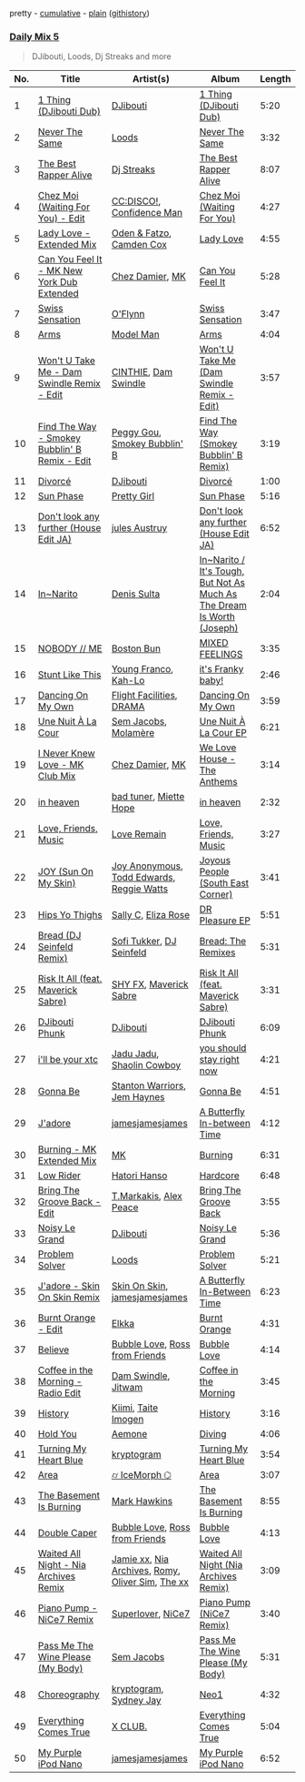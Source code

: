 pretty - [cumulative](/playlists/cumulative/Daily%20Mix%205.md) - [plain](/playlists/plain/37i9dQZF1E36TO0q54WsJv) ([githistory](https://github.githistory.xyz/vitokorn/spotify-playlist-archive/blob/master/playlists/plain/37i9dQZF1E36TO0q54WsJv))
### [Daily Mix 5](https://open.spotify.com/playlist/37i9dQZF1E36TO0q54WsJv)

> DJibouti, Loods, Dj Streaks and more

| No. | Title | Artist(s) | Album | Length |
|---|---|---|---|---|
| 1 | [1 Thing (DJibouti Dub)](https://open.spotify.com/track/0iwEad4T5N0dQVoPcR3ADH) | [DJibouti](https://open.spotify.com/artist/2PyUWRpP3uy6MrZB1rPxQw) | [1 Thing (DJibouti Dub)](https://open.spotify.com/album/1QubZs56qbXL6Tce8ysA24) | 5:20 |
| 2 | [Never The Same](https://open.spotify.com/track/52V5wpCwxwzWgNZczk0xRB) | [Loods](https://open.spotify.com/artist/1uF7AFfGahplhiaHEy9NNl) | [Never The Same](https://open.spotify.com/album/3YFUnFp5vvJDmGuepYiTgj) | 3:32 |
| 3 | [The Best Rapper Alive](https://open.spotify.com/track/4tPQDofr1qmip4bbWFs9Qf) | [Dj Streaks](https://open.spotify.com/artist/67YkGjtw8rmC6Ck0GmoxFA) | [The Best Rapper Alive](https://open.spotify.com/album/0vviu7LR0I9gR9zfmQ3Kwm) | 8:07 |
| 4 | [Chez Moi (Waiting For You) - Edit](https://open.spotify.com/track/1VwmC2Sw9b9EztWkRvC07M) | [CC:DISCO!](https://open.spotify.com/artist/37fxVoFAMzet5CiiDg7SL7), [Confidence Man](https://open.spotify.com/artist/0RwXnFrEoI8tltFvYpJgP6) | [Chez Moi (Waiting For You)](https://open.spotify.com/album/5HwZIHl2vkaEGzuvNorz84) | 4:27 |
| 5 | [Lady Love - Extended Mix](https://open.spotify.com/track/6OoaXA2KiNerjdwto6x40d) | [Oden & Fatzo](https://open.spotify.com/artist/2YEnrpAWWaNRFumgde1lLH), [Camden Cox](https://open.spotify.com/artist/5mNpMP01Co4vXZ3U0fWP3C) | [Lady Love](https://open.spotify.com/album/6XGxAqDf3339vdyvHKuUhh) | 4:55 |
| 6 | [Can You Feel It - MK New York Dub Extended](https://open.spotify.com/track/2EZCkNmmQBHyJootJZx4Du) | [Chez Damier](https://open.spotify.com/artist/6ElgoHFh30ap09Koe8jf7C), [MK](https://open.spotify.com/artist/1yqxFtPHKcGcv6SXZNdyT9) | [Can You Feel It](https://open.spotify.com/album/4mY2dYfxbZj8CmWcF9MCAE) | 5:28 |
| 7 | [Swiss Sensation](https://open.spotify.com/track/6NJO9Eg83rZwRIdLS0dFTQ) | [O'Flynn](https://open.spotify.com/artist/7LTSTQkL7iK7zndjFQgHQo) | [Swiss Sensation](https://open.spotify.com/album/4GYcaieVtUoEV7piq7JPpo) | 3:47 |
| 8 | [Arms](https://open.spotify.com/track/4NSe5EhRScbUpixWwojp7o) | [Model Man](https://open.spotify.com/artist/2T5NLCuN31j79zbxZ2XCSA) | [Arms](https://open.spotify.com/album/3tIcgx98A4fcBEwvIoH7EQ) | 4:04 |
| 9 | [Won't U Take Me - Dam Swindle Remix - Edit](https://open.spotify.com/track/2ig0ifvKlprwBMu3AYTOn5) | [CINTHIE](https://open.spotify.com/artist/764H8zG8sTf5FPHWHW5bvh), [Dam Swindle](https://open.spotify.com/artist/6hJtgCB3L5cnJSND7sp6GU) | [Won't U Take Me (Dam Swindle Remix - Edit)](https://open.spotify.com/album/4XrzOBq9cjLmGlyYrOYuAV) | 3:57 |
| 10 | [Find The Way - Smokey Bubblin' B Remix - Edit](https://open.spotify.com/track/2ZPtUFGyi6SrPCSSnXwenD) | [Peggy Gou](https://open.spotify.com/artist/2mLA48B366zkELXYx7hcDN), [Smokey Bubblin' B](https://open.spotify.com/artist/1iXq8vdKgJp43m1vhiAmUM) | [Find The Way (Smokey Bubblin' B Remix)](https://open.spotify.com/album/0VGwTefFVC2h5X9UBQ3qm8) | 3:19 |
| 11 | [Divorcé](https://open.spotify.com/track/0yFyV9gzW08KmryjPcKxhX) | [DJibouti](https://open.spotify.com/artist/2PyUWRpP3uy6MrZB1rPxQw) | [Divorcé](https://open.spotify.com/album/53Gqk7z8AY4dXqtIWqd2RV) | 1:00 |
| 12 | [Sun Phase](https://open.spotify.com/track/1yfUYv5TOkuFbePQubZlEk) | [Pretty Girl](https://open.spotify.com/artist/6KkltYAOOGsCaW7dO9jF98) | [Sun Phase](https://open.spotify.com/album/39UdQPn62ARMPc0NUNQOLE) | 5:16 |
| 13 | [Don't look any further (House Edit JA)](https://open.spotify.com/track/2WfkQo5jK1Uv7hCAADRlmy) | [jules Austruy](https://open.spotify.com/artist/2arRpEA3NQ6ZViomIIAzoe) | [Don't look any further (House Edit JA)](https://open.spotify.com/album/4VizFv4ENBSM3PNIq9ufeG) | 6:52 |
| 14 | [In~Narito](https://open.spotify.com/track/63Rg5ZEtttN93AdJFHO9zp) | [Denis Sulta](https://open.spotify.com/artist/7cDu9zG1gVQrMdSGBAhzvn) | [In~Narito / It's Tough, But Not As Much As The Dream Is Worth (Joseph)](https://open.spotify.com/album/5yCoRawE6r9JUOsjNnjHmg) | 2:04 |
| 15 | [NOBODY // ME](https://open.spotify.com/track/1lBto9NrA6EVVCuGtqvtld) | [Boston Bun](https://open.spotify.com/artist/1Na1sVrGWKwAigaW7a6hi5) | [MIXED FEELINGS](https://open.spotify.com/album/2h0lV7YzcGo848qg5mKsBL) | 3:35 |
| 16 | [Stunt Like This](https://open.spotify.com/track/6vWT8Xy2fNoznZs22vRtQw) | [Young Franco](https://open.spotify.com/artist/6mK0vAO13gT8jWYANyoXAl), [Kah-Lo](https://open.spotify.com/artist/59iOp415oyqGlBHyAhu4z3) | [it's Franky baby!](https://open.spotify.com/album/3JK7UWkTqg4uyv2OfWRvQ9) | 2:46 |
| 17 | [Dancing On My Own](https://open.spotify.com/track/1orVTNj2ZNxHwB2jvoOMhF) | [Flight Facilities](https://open.spotify.com/artist/1lc8mnyGrCLtPhCoWjRxjM), [DRAMA](https://open.spotify.com/artist/7LvvNoUPwTZpgXDWBRrfHg) | [Dancing On My Own](https://open.spotify.com/album/6A15xlpCsfasbKctAlh4ee) | 3:59 |
| 18 | [Une Nuit À La Cour](https://open.spotify.com/track/2F5iru0Hro8uWkermAbRdw) | [Sem Jacobs](https://open.spotify.com/artist/4IDxbXfz5yMK7OGD4sdRjt), [Molamère](https://open.spotify.com/artist/2NRGbLCUzXh1s9B0J4KaSc) | [Une Nuit À La Cour EP](https://open.spotify.com/album/67q0iSaE7ylm1OFudYVWA6) | 6:21 |
| 19 | [I Never Knew Love - MK Club Mix](https://open.spotify.com/track/4GaoiHBEfs5Kwm0gj6KMD4) | [Chez Damier](https://open.spotify.com/artist/6ElgoHFh30ap09Koe8jf7C), [MK](https://open.spotify.com/artist/1yqxFtPHKcGcv6SXZNdyT9) | [We Love House - The Anthems](https://open.spotify.com/album/4wPX46p1gxaXvDYLyWSGTn) | 3:14 |
| 20 | [in heaven](https://open.spotify.com/track/3eDuwudjmOqc15ca9xKXt6) | [bad tuner](https://open.spotify.com/artist/6a5fdBQLjJqoSGN5gythKm), [Miette Hope](https://open.spotify.com/artist/4K61UysqQc1VRj8VsY76Qw) | [in heaven](https://open.spotify.com/album/1H2sEfR1sXPiAv3t7T0HsB) | 2:32 |
| 21 | [Love, Friends, Music](https://open.spotify.com/track/7korNX0QjcdKVybGTeLf9b) | [Love Remain](https://open.spotify.com/artist/5ELuqqizVx5FdajBcrBckx) | [Love, Friends, Music](https://open.spotify.com/album/4txF9OCiF9oulkLbjtwDP2) | 3:27 |
| 22 | [JOY (Sun On My Skin)](https://open.spotify.com/track/4w66XUSDQjYIh2SrgqmSHr) | [Joy Anonymous](https://open.spotify.com/artist/3pK4EcflBpG1Kpmjk5LK2R), [Todd Edwards](https://open.spotify.com/artist/6MFopqejpmTUUZlcRmGzgg), [Reggie Watts](https://open.spotify.com/artist/3ni9LX95aVQksOuoHFEbEx) | [Joyous People (South East Corner)](https://open.spotify.com/album/4IozdS021KNnLFZse14reT) | 3:41 |
| 23 | [Hips Yo Thighs](https://open.spotify.com/track/7dTe57lhIIKK16Akp3set0) | [Sally C](https://open.spotify.com/artist/3AkVHCDEo2WuaVtMglFfN8), [Eliza Rose](https://open.spotify.com/artist/4XC335ouK6pXyq4QiIb8bP) | [DR Pleasure EP](https://open.spotify.com/album/68LDPgU8AqaXmnK9PRzp4D) | 5:51 |
| 24 | [Bread (DJ Seinfeld Remix)](https://open.spotify.com/track/5AWTt0ZbIAqOzS14Liqpk9) | [Sofi Tukker](https://open.spotify.com/artist/586uxXMyD5ObPuzjtrzO1Q), [DJ Seinfeld](https://open.spotify.com/artist/37YzpfBeFju8QRZ3g0Ha1Q) | [Bread: The Remixes](https://open.spotify.com/album/0fdeYl2s70ftEpAfpU6JPh) | 5:31 |
| 25 | [Risk It All (feat. Maverick Sabre)](https://open.spotify.com/track/21zPoJIGxEwNUfMRsdFTJp) | [SHY FX](https://open.spotify.com/artist/5oDtp2FC8VqBjTx1aT4P5j), [Maverick Sabre](https://open.spotify.com/artist/0ukgrNYk51TkMQr0f2Br4Q) | [Risk It All (feat. Maverick Sabre)](https://open.spotify.com/album/1CjMIMDADSu9lKwYtHfCrc) | 3:31 |
| 26 | [DJibouti Phunk](https://open.spotify.com/track/2wJBIadp1TikblyhON8roO) | [DJibouti](https://open.spotify.com/artist/2PyUWRpP3uy6MrZB1rPxQw) | [DJibouti Phunk](https://open.spotify.com/album/2AFjKXvJ4pQ94czWy9VpVI) | 6:09 |
| 27 | [i'll be your xtc](https://open.spotify.com/track/3LAvzQTWEEILoz5ghyoZLP) | [Jadu Jadu](https://open.spotify.com/artist/2Oe3qtPntosByl21BCcUSc), [Shaolin Cowboy](https://open.spotify.com/artist/3SLV96o2Xa4oOZpSl5FwgD) | [you should stay right now](https://open.spotify.com/album/1WWKLea8iFDataD92oFoJw) | 4:21 |
| 28 | [Gonna Be](https://open.spotify.com/track/2NqgFCtFSAXsUMKqylJPi0) | [Stanton Warriors](https://open.spotify.com/artist/7GeAzBsalYANXTi1ReOm1R), [Jem Haynes](https://open.spotify.com/artist/0W7CFPjvbyi4XjE7I5G5Ej) | [Gonna Be](https://open.spotify.com/album/3bfj43xrWWd1i7CqEqPxgO) | 4:51 |
| 29 | [J'adore](https://open.spotify.com/track/0tlztRFDgCSnAbUxllcZJJ) | [jamesjamesjames](https://open.spotify.com/artist/0DqR5aQYPz1s2M3YbycLMJ) | [A Butterfly In-between Time](https://open.spotify.com/album/3yG67dwpot0imvZJ7nAXhv) | 4:12 |
| 30 | [Burning - MK Extended Mix](https://open.spotify.com/track/3VESLhZoue9LgTeSJkD8wG) | [MK](https://open.spotify.com/artist/1yqxFtPHKcGcv6SXZNdyT9) | [Burning](https://open.spotify.com/album/12leQcdARpdpsnr5T3tQS5) | 6:31 |
| 31 | [Low Rider](https://open.spotify.com/track/7bGPBupGapPGzqGJAsQ7UG) | [Hatori Hanso](https://open.spotify.com/artist/0Z4jMxkwMzj4HaBWxY9G2C) | [Hardcore](https://open.spotify.com/album/3u4gpmAxIlhTZZvqCvrQ95) | 6:48 |
| 32 | [Bring The Groove Back - Edit](https://open.spotify.com/track/1UFjiSuTkia9Zev8XW8WyY) | [T.Markakis](https://open.spotify.com/artist/5hmp0NIkvK7MBXw4lHNCZu), [Alex Peace](https://open.spotify.com/artist/5x0mazFBPEu8FPKmBArlGQ) | [Bring The Groove Back](https://open.spotify.com/album/0ABcTNWTLNFTRMSaKn9iTJ) | 3:55 |
| 33 | [Noisy Le Grand](https://open.spotify.com/track/7jH65omKrVrDBsUfZzeDh1) | [DJibouti](https://open.spotify.com/artist/2PyUWRpP3uy6MrZB1rPxQw) | [Noisy Le Grand](https://open.spotify.com/album/3HH0wdIIsDaFwbJSsjCcBP) | 5:36 |
| 34 | [Problem Solver](https://open.spotify.com/track/2I0wKFcGQvTtWIPTgonSEG) | [Loods](https://open.spotify.com/artist/1uF7AFfGahplhiaHEy9NNl) | [Problem Solver](https://open.spotify.com/album/1VUt9pbaByPY4vi2hE9NKf) | 5:21 |
| 35 | [J'adore - Skin On Skin Remix](https://open.spotify.com/track/27yyPNTOD11s0uLSqkxKc8) | [Skin On Skin](https://open.spotify.com/artist/5mnxMXIM6BNhVVTXnBatKa), [jamesjamesjames](https://open.spotify.com/artist/0DqR5aQYPz1s2M3YbycLMJ) | [A Butterfly In-Between Time](https://open.spotify.com/album/5PrSA0YTH0wJfXAKD9iwHd) | 6:23 |
| 36 | [Burnt Orange - Edit](https://open.spotify.com/track/1O73n53LZxJNLeGdhwChtt) | [Elkka](https://open.spotify.com/artist/5Ly0z60jjgsY4rkmjRFtPS) | [Burnt Orange](https://open.spotify.com/album/3krmis8XpyRrEGKQ4LXRf4) | 4:31 |
| 37 | [Believe](https://open.spotify.com/track/5u115hDEqy9caZsp5D3SC2) | [Bubble Love](https://open.spotify.com/artist/0Uu5MoqXbYYsMb6HLw0X62), [Ross from Friends](https://open.spotify.com/artist/1Ma3pJzPIrAyYPNRkp3SUF) | [Bubble Love](https://open.spotify.com/album/697p7VfQL9pIh38L0Q0nQT) | 4:14 |
| 38 | [Coffee in the Morning - Radio Edit](https://open.spotify.com/track/5dm08Ojekr30G1JEEK4rN7) | [Dam Swindle](https://open.spotify.com/artist/6hJtgCB3L5cnJSND7sp6GU), [Jitwam](https://open.spotify.com/artist/3yg8VEfEzpr8T9NkiEsycS) | [Coffee in the Morning](https://open.spotify.com/album/6q0LCCmAkCPnma67fi12Vk) | 3:45 |
| 39 | [History](https://open.spotify.com/track/6tcc7DNOdHN3BrEcv6Ws0r) | [Kiimi](https://open.spotify.com/artist/3EMzfV9nhsrQWF7Ww8M74S), [Taite Imogen](https://open.spotify.com/artist/3mkzFWYCYAGqxo02F1trQL) | [History](https://open.spotify.com/album/0Y8ckYf7eeCmo6zYvUIVjf) | 3:16 |
| 40 | [Hold You](https://open.spotify.com/track/48K735Rd3UQExzjXH004k1) | [Aemone](https://open.spotify.com/artist/4MhBp6uORVip31uN5ML96d) | [Diving](https://open.spotify.com/album/4p6R6nA8wwpKK44auPTAOe) | 4:06 |
| 41 | [Turning My Heart Blue](https://open.spotify.com/track/4gIfhN6xTKfPDupplMF5xu) | [kryptogram](https://open.spotify.com/artist/184mGxeseZkY2w05Nr4Tui) | [Turning My Heart Blue](https://open.spotify.com/album/7fIfDMV8cMkrikHlLyt93R) | 3:54 |
| 42 | [Area](https://open.spotify.com/track/75Urs6b0XTdL0v28Rkuw34) | [⌭ IceMorph ⌬](https://open.spotify.com/artist/5L1J00k5wzxqYK5u2ieZ2z) | [Area](https://open.spotify.com/album/1CtupKroTEzQNRuuSSEYLj) | 3:07 |
| 43 | [The Basement Is Burning](https://open.spotify.com/track/2oOxsjoAbIrrXxP8NOSzpz) | [Mark Hawkins](https://open.spotify.com/artist/6BDLwOIauGwERNYxaOciyq) | [The Basement Is Burning](https://open.spotify.com/album/27QpBSJktA9kJ45DJ3RPXt) | 8:55 |
| 44 | [Double Caper](https://open.spotify.com/track/6TYDHwmnN9I00vXPBRF0ML) | [Bubble Love](https://open.spotify.com/artist/0Uu5MoqXbYYsMb6HLw0X62), [Ross from Friends](https://open.spotify.com/artist/1Ma3pJzPIrAyYPNRkp3SUF) | [Bubble Love](https://open.spotify.com/album/697p7VfQL9pIh38L0Q0nQT) | 4:13 |
| 45 | [Waited All Night - Nia Archives Remix](https://open.spotify.com/track/5sTF9aVNyUwum4xHMHnmSX) | [Jamie xx](https://open.spotify.com/artist/7A0awCXkE1FtSU8B0qwOJQ), [Nia Archives](https://open.spotify.com/artist/7BMR0fwtEvzGtK4rNGdoiQ), [Romy](https://open.spotify.com/artist/3X2DdnmoANw8Rg8luHyZQb), [Oliver Sim](https://open.spotify.com/artist/4KDu9uqzqseVCpQXMa8Pvm), [The xx](https://open.spotify.com/artist/3iOvXCl6edW5Um0fXEBRXy) | [Waited All Night (Nia Archives Remix)](https://open.spotify.com/album/6DhaPcMB6Xl6cEDdzRLhF5) | 3:09 |
| 46 | [Piano Pump - NiCe7 Remix](https://open.spotify.com/track/1KgryIueLGpCmYuyAoh3cB) | [Superlover](https://open.spotify.com/artist/4OxEbB5MV7rDnbYtWUL1UO), [NiCe7](https://open.spotify.com/artist/6qBmPOu2NuZtyODRNSfUDw) | [Piano Pump (NiCe7 Remix)](https://open.spotify.com/album/17cDjaxiH4m5rA7ThBkfX6) | 3:40 |
| 47 | [Pass Me The Wine Please (My Body)](https://open.spotify.com/track/0ia6WJZtZKkzA3fwEYXdga) | [Sem Jacobs](https://open.spotify.com/artist/4IDxbXfz5yMK7OGD4sdRjt) | [Pass Me The Wine Please (My Body)](https://open.spotify.com/album/14GfAKLoQ5oOKWpC7Qebri) | 5:31 |
| 48 | [Choreography](https://open.spotify.com/track/2jPMDWXRNYzq5KZ6VVwGEc) | [kryptogram](https://open.spotify.com/artist/184mGxeseZkY2w05Nr4Tui), [Sydney Jay](https://open.spotify.com/artist/0lIbpZcLhgwHXeCTpvNw7s) | [Neo1](https://open.spotify.com/album/2pVLSt6472xRdDyUsQuMI3) | 4:32 |
| 49 | [Everything Comes True](https://open.spotify.com/track/1JjYoVwmqjeGbf0FIjWlvn) | [X CLUB.](https://open.spotify.com/artist/4CYPaFp9yDrNduNptv0DPQ) | [Everything Comes True](https://open.spotify.com/album/2msZJ58CbKQwmhiZ0nGOom) | 5:04 |
| 50 | [My Purple iPod Nano](https://open.spotify.com/track/18ux1xlbmVg2nlNA84NWu7) | [jamesjamesjames](https://open.spotify.com/artist/0DqR5aQYPz1s2M3YbycLMJ) | [My Purple iPod Nano](https://open.spotify.com/album/6ZtbaBOXFTZfUEJ13ajgZn) | 6:52 |